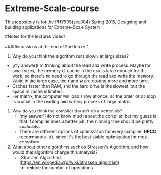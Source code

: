# Extreme-Scale-course
This repository is for the PHY905(sec004) Spring 2016, Designing and building applications for Extreme-Scale System

#Notes for the lectures videos

###Discussions at the end of 2nd leture：

1. Why do you think the algorithm runs slowly at large sizes?
  - [my answer]I'm thinking about the read and write process. Maybe for small sizes, the memory of cache in the cpu is large enough for the work, so there's no need to go through the read and write the memory. While in the large case, the **r** and **w** are costing more and more time.
  - Caches faster than RAM, and the hard drive is the slowest. but the space in cache is limited.
  - For matrix, the computer will load a row at once, so the order of do loop is crucial to the reading and writing process of large matrix.
1. Why do you think the compiler doesn't do a better job?
	- [my answer]I do not know much about the compiler, but my guess is that if compiler does a better job, the running time should be pretty scaleable.
	- There are different options of optimizaiton for every compiler. **HPCC** recommands `-O3`, since it's the best stable optimization for most compliers.
1. What about other algorithms such as Strassen's Algorithm, and how would that algorithm change this analysis?
	- [Strassen Algorithm] (https://en.wikipedia.org/wiki/Strassen_algorithm)
		- reduce the number of operations
